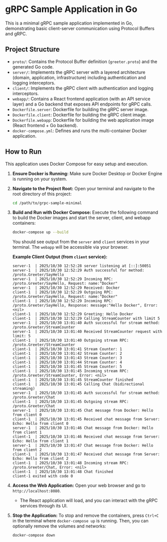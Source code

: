 # gRPC Sample Application in Go

This is a minimal gRPC sample application implemented in Go, demonstrating basic client-server communication using Protocol Buffers and gRPC.

## Project Structure

- `proto/`: Contains the Protocol Buffer definition (`greeter.proto`) and the generated Go code.
- `server/`: Implements the gRPC server with a layered architecture (domain, application, infrastructure) including authentication and logging interceptors.
- `client/`: Implements the gRPC client with authentication and logging interceptors.
- `webapp/`: Contains a React frontend application (with an API service layer) and a Go backend that exposes API endpoints for gRPC calls.
- `Dockerfile.server`: Dockerfile for building the gRPC server image.
- `Dockerfile.client`: Dockerfile for building the gRPC client image.
- `Dockerfile.webapp`: Dockerfile for building the web application image (React frontend + Go backend).
- `docker-compose.yml`: Defines and runs the multi-container Docker application.

## How to Run

This application uses Docker Compose for easy setup and execution.

1.  **Ensure Docker is Running:** Make sure Docker Desktop or Docker Engine is running on your system.

2.  **Navigate to the Project Root:** Open your terminal and navigate to the root directory of this project:
    ```bash
    cd /path/to/grpc-sample-minimal
    ```

3.  **Build and Run with Docker Compose:** Execute the following command to build the Docker images and start the server, client, and webapp containers:
    ```bash
    docker-compose up --build
    ```

    You should see output from the `server` and `client` services in your terminal. The `webapp` will be accessible via your browser.

    **Example Client Output (from `client` service):**
    ```
    server-1  | 2025/10/30 12:52:28 server listening at [::]:50051
    server-1  | 2025/10/30 12:52:29 Auth successful for method: /proto.Greeter/SayHello
    server-1  | 2025/10/30 12:52:29 Incoming RPC: /proto.Greeter/SayHello, Request: name:"Docker"
    server-1  | 2025/10/30 12:52:29 Received: Docker
    client-1  | 2025/10/30 12:52:29 Outgoing RPC: /proto.Greeter/SayHello, Request: name:"Docker"
    client-1  | 2025/10/30 12:52:29 Incoming RPC: /proto.Greeter/SayHello, Response: message:"Hello Docker", Error: <nil>
    client-1  | 2025/10/30 12:52:29 Greeting: Hello Docker
    client-1  | 2025/10/30 12:52:29 Calling StreamCounter with limit 5
    server-1  | 2025/10/30 13:01:40 Auth successful for stream method: /proto.Greeter/StreamCounter
    server-1  | 2025/10/30 13:01:40 Received StreamCounter request with limit: 5
    client-1  | 2025/10/30 13:01:40 Outgoing stream RPC: /proto.Greeter/StreamCounter
    client-1  | 2025/10/30 13:01:41 Stream Counter: 1
    client-1  | 2025/10/30 13:01:42 Stream Counter: 2
    client-1  | 2025/10/30 13:01:43 Stream Counter: 3
    client-1  | 2025/10/30 13:01:44 Stream Counter: 4
    client-1  | 2025/10/30 13:01:45 Stream Counter: 5
    client-1  | 2025/10/30 13:01:45 Incoming stream RPC: /proto.Greeter/StreamCounter, Error: <nil>
    client-1  | 2025/10/30 13:01:45 StreamCounter finished
    client-1  | 2025/10/30 13:01:45 Calling Chat (bidirectional streaming)
    server-1  | 2025/10/30 13:01:45 Auth successful for stream method: /proto.Greeter/Chat
    client-1  | 2025/10/30 13:01:45 Outgoing stream RPC: /proto.Greeter/Chat
    server-1  | 2025/10/30 13:01:45 Chat message from Docker: Hello from client 0
    client-1  | 2025/10/30 13:01:45 Received chat message from Server: Echo: Hello from client 0
    server-1  | 2025/10/30 13:01:46 Chat message from Docker: Hello from client 1
    client-1  | 2025/10/30 13:01:46 Received chat message from Server: Echo: Hello from client 1
    server-1  | 2025/10/30 13:01:47 Chat message from Docker: Hello from client 2
    client-1  | 2025/10/30 13:01:47 Received chat message from Server: Echo: Hello from client 2
    client-1  | 2025/10/30 13:01:48 Incoming stream RPC: /proto.Greeter/Chat, Error: <nil>
    client-1  | 2025/10/30 13:01:48 Chat finished
    client-1 exited with code 0
    ```

4.  **Access the Web Application:** Open your web browser and go to `http://localhost:8080`.
    - The React application will load, and you can interact with the gRPC services through its UI.

5.  **Stop the Application:** To stop and remove the containers, press `Ctrl+C` in the terminal where `docker-compose up` is running. Then, you can optionally remove the volumes and networks:
    ```bash
    docker-compose down
    ```